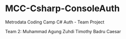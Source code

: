 # MCC-Csharp-ConsoleAuth

Metrodata Coding Camp
C# Auth - Team Project

Team 2:
Muhammad Agung Zuhdi
Timothy
Badru
Caesar
